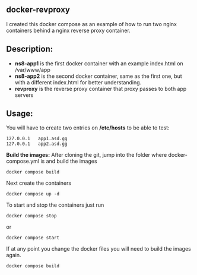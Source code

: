 ﻿## docker-revproxy

I created this docker compose as an example of how to run two nginx containers behind a nginx reverse proxy container.

## Description:

 - **ns8-app1** is the first docker container with an example index.html on /var/www/app
 - **ns8-app2** is the second docker container, same as the first one, but with a different index.html for better understanding.
 - **revproxy** is the reverse proxy container that proxy passes to both app servers

## Usage:

You will have to create two entries on **/etc/hosts** to be able to test:

    127.0.0.1	app1.asd.gg
    127.0.0.1	app2.asd.gg

**Build the images:**
After cloning the git, jump into the folder where docker-compose.yml is and build the images

    docker compose build
Next create the containers

    docker compose up -d

To start and stop the containers just run

    docker compose stop
or

    docker compose start
If at any point you change the docker files you will need to build the images again.

    docker compose build


